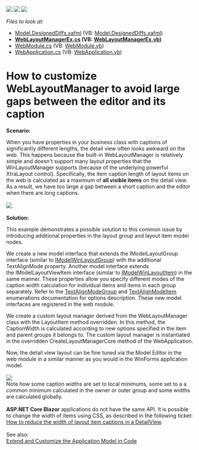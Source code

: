 <!-- default badges list -->
![](https://img.shields.io/endpoint?url=https://codecentral.devexpress.com/api/v1/VersionRange/128589217/20.1.2%2B)
[![](https://img.shields.io/badge/Open_in_DevExpress_Support_Center-FF7200?style=flat-square&logo=DevExpress&logoColor=white)](https://supportcenter.devexpress.com/ticket/details/T228434)
[![](https://img.shields.io/badge/📖_How_to_use_DevExpress_Examples-e9f6fc?style=flat-square)](https://docs.devexpress.com/GeneralInformation/403183)
<!-- default badges end -->
<!-- default file list -->
*Files to look at*:

* [Model.DesignedDiffs.xafml](./CS/WebLayoutSolution.Module.Web/Model.DesignedDiffs.xafml) (VB: [Model.DesignedDiffs.xafml](./VB/WebLayoutSolution.Module.Web/Model.DesignedDiffs.xafml))
* **[WebLayoutManagerEx.cs](./CS/WebLayoutSolution.Module.Web/WebLayoutManagerEx.cs) (VB: [WebLayoutManagerEx.vb](./VB/WebLayoutSolution.Module.Web/WebLayoutManagerEx.vb))**
* [WebModule.cs](./CS/WebLayoutSolution.Module.Web/WebModule.cs) (VB: [WebModule.vb](./VB/WebLayoutSolution.Module.Web/WebModule.vb))
* [WebApplication.cs](./CS/WebLayoutSolution.Web/WebApplication.cs) (VB: [WebApplication.vb](./VB/WebLayoutSolution.Web/WebApplication.vb))
<!-- default file list end -->
# How to customize WebLayoutManager to avoid large gaps between the editor and its caption


<strong>Scenario:</strong><br />
<p>When you have properties in your business class with captions of significantly different lengths, the detail view often looks awkward on the web. This happens because the built-in WebLayoutManager is relatively simple and doesn't support many layout properties that the WinLayoutManager supports (because of the underlying powerful XtraLayout control). Specifically, the item caption length of layout items on the web is calculated as a maximum of <strong>all visible items</strong> on the detail view. As a result, we have too large a gap between a short caption and the editor when there are long captions.<br /><br /><img src="https://raw.githubusercontent.com/DevExpress-Examples/how-to-customize-weblayoutmanager-to-avoid-large-gaps-between-the-editor-and-its-caption-t228434/17.1.3+/media/6501880a-f405-11e4-80bf-00155d62480c.png"><br /><strong><br />Solution:</strong></p>
<p>This example demonstrates a possible solution to this common issue by introducing additional properties in the layout group and layout item model nodes.</p>
<p>We create a new model interface that extends the IModelLayoutGroup interface (similar to <a href="https://documentation.devexpress.com/#eXpressAppFramework/clsDevExpressExpressAppWinSystemModuleIModelWinLayoutGrouptopic">IModelWinLayoutGroup</a>) with the additional TextAlignMode property. Another model interface extends the IModelLayoutViewItem interface (similar to <a href="https://documentation.devexpress.com/#eXpressAppFramework/clsDevExpressExpressAppWinSystemModuleIModelWinLayoutItemtopic">IModelWinLayoutItem</a>) in the same manner. These properties allow you specify different modes of the caption width calculation for individual items and items in each group separately. Refer to the <a href="https://documentation.devexpress.com/#WindowsForms/DevExpressXtraLayoutTextAlignModeGroupEnumtopic">TextAlignModeGroup</a> and <a href="https://documentation.devexpress.com/#WindowsForms/DevExpressXtraLayoutTextAlignModeItemEnumtopic">TextAlignModeItem</a> enumerations documentation for options description. These new model interfaces are registered in the web module.</p>
<p>We create a custom layout manager derived from the WebLayoutManager class with the LayoutItem method overridden. In this method, the CaptionWidth is calculated according to new options specified in the item and parent groups it belongs to. The custom layout manager is instantiated in the overridden CreateLayoutManagerCore method of the WebApplication.</p>
<p>Now, the detail view layout can be fine tuned via the Model Editor in the web module in a similar manner as you would in the WinForms application model.<br /><br /><img src="https://raw.githubusercontent.com/DevExpress-Examples/how-to-customize-weblayoutmanager-to-avoid-large-gaps-between-the-editor-and-its-caption-t228434/17.1.3+/media/73c33883-f405-11e4-80bf-00155d62480c.png"><br />Note how some caption widths are set to local minimums, some set to a a common minimum calculated in the owner or outer group and some widths are calculated globally.<br /><br />
<b>ASP.NET Core Blazor</b> applications do not have the same API. It is possible to change the width of items using CSS, as described in the following ticket: <a href="https://supportcenter.devexpress.com/ticket/details/q353827/how-to-reduce-the-width-of-layout-item-captions-in-a-detailview">How to reduce the width of layout item captions in a DetailView</a>.
<br /><br />See also:<br /><a href="https://documentation.devexpress.com/eXpressAppFramework/CustomDocument113169.aspx">Extend and Customize the Application Model in Code</a></p>
